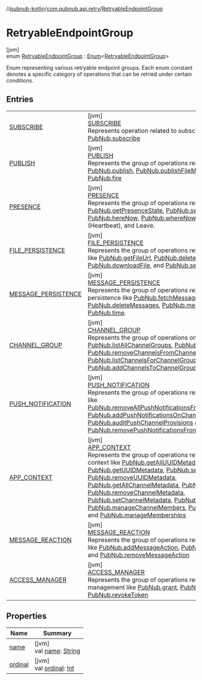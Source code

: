 //[pubnub-kotlin](../../../index.md)/[com.pubnub.api.retry](../index.md)/[RetryableEndpointGroup](index.md)

# RetryableEndpointGroup

[jvm]\
enum [RetryableEndpointGroup](index.md) : [Enum](https://kotlinlang.org/api/latest/jvm/stdlib/kotlin/-enum/index.html)&lt;[RetryableEndpointGroup](index.md)&gt; 

Enum representing various retryable endpoint groups. Each enum constant denotes a specific category of operations that can be retried under certain conditions.

## Entries

| | |
|---|---|
| [SUBSCRIBE](-s-u-b-s-c-r-i-b-e/index.md) | [jvm]<br>[SUBSCRIBE](-s-u-b-s-c-r-i-b-e/index.md)<br>Represents operation related to subscribing like [PubNub.subscribe](../../com.pubnub.api/-pub-nub/subscribe.md) |
| [PUBLISH](-p-u-b-l-i-s-h/index.md) | [jvm]<br>[PUBLISH](-p-u-b-l-i-s-h/index.md)<br>Represents the group of operations related to publishing like [PubNub.publish](../../com.pubnub.api/-pub-nub/publish.md), [PubNub.publishFileMessage](../../com.pubnub.api/-pub-nub/publish-file-message.md), [PubNub.signal](../../com.pubnub.api/-pub-nub/signal.md), [PubNub.fire](../../com.pubnub.api/-pub-nub/fire.md) |
| [PRESENCE](-p-r-e-s-e-n-c-e/index.md) | [jvm]<br>[PRESENCE](-p-r-e-s-e-n-c-e/index.md)<br>Represents the group of operations related to presence like [PubNub.getPresenceState](../../com.pubnub.api/-pub-nub/get-presence-state.md), [PubNub.setPresenceState](../../com.pubnub.api/-pub-nub/set-presence-state.md), [PubNub.hereNow](../../com.pubnub.api/-pub-nub/here-now.md), [PubNub.whereNow](../../com.pubnub.api/-pub-nub/where-now.md), [PubNub.presence](../../com.pubnub.api/-pub-nub/presence.md) (Heartbeat), and Leave. |
| [FILE_PERSISTENCE](-f-i-l-e_-p-e-r-s-i-s-t-e-n-c-e/index.md) | [jvm]<br>[FILE_PERSISTENCE](-f-i-l-e_-p-e-r-s-i-s-t-e-n-c-e/index.md)<br>Represents the group of operations related to file persistence like [PubNub.getFileUrl](../../com.pubnub.api/-pub-nub/get-file-url.md), [PubNub.deleteFile](../../com.pubnub.api/-pub-nub/delete-file.md), [PubNub.listFiles](../../com.pubnub.api/-pub-nub/list-files.md), [PubNub.downloadFile](../../com.pubnub.api/-pub-nub/download-file.md), and [PubNub.sendFile](../../com.pubnub.api/-pub-nub/send-file.md). |
| [MESSAGE_PERSISTENCE](-m-e-s-s-a-g-e_-p-e-r-s-i-s-t-e-n-c-e/index.md) | [jvm]<br>[MESSAGE_PERSISTENCE](-m-e-s-s-a-g-e_-p-e-r-s-i-s-t-e-n-c-e/index.md)<br>Represents the group of operations related to message persistence like [PubNub.fetchMessages](../../com.pubnub.api/-pub-nub/fetch-messages.md), [PubNub.deleteMessages](../../com.pubnub.api/-pub-nub/delete-messages.md), [PubNub.messageCounts](../../com.pubnub.api/-pub-nub/message-counts.md), and [PubNub.time](../../com.pubnub.api/-pub-nub/time.md). |
| [CHANNEL_GROUP](-c-h-a-n-n-e-l_-g-r-o-u-p/index.md) | [jvm]<br>[CHANNEL_GROUP](-c-h-a-n-n-e-l_-g-r-o-u-p/index.md)<br>Represents the group of operations on channel group like  [PubNub.listAllChannelGroups](../../com.pubnub.api/-pub-nub/list-all-channel-groups.md), [PubNub.deleteChannelGroup](../../com.pubnub.api/-pub-nub/delete-channel-group.md), [PubNub.removeChannelsFromChannelGroup](../../com.pubnub.api/-pub-nub/remove-channels-from-channel-group.md), [PubNub.listChannelsForChannelGroup](../../com.pubnub.api/-pub-nub/list-channels-for-channel-group.md), and [PubNub.addChannelsToChannelGroup](../../com.pubnub.api/-pub-nub/add-channels-to-channel-group.md) |
| [PUSH_NOTIFICATION](-p-u-s-h_-n-o-t-i-f-i-c-a-t-i-o-n/index.md) | [jvm]<br>[PUSH_NOTIFICATION](-p-u-s-h_-n-o-t-i-f-i-c-a-t-i-o-n/index.md)<br>Represents the group of operations related to push notification like [PubNub.removeAllPushNotificationsFromDeviceWithPushToken](../../com.pubnub.api/-pub-nub/remove-all-push-notifications-from-device-with-push-token.md), [PubNub.addPushNotificationsOnChannels](../../com.pubnub.api/-pub-nub/add-push-notifications-on-channels.md), [PubNub.auditPushChannelProvisions](../../com.pubnub.api/-pub-nub/audit-push-channel-provisions.md) and [PubNub.removePushNotificationsFromChannels](../../com.pubnub.api/-pub-nub/remove-push-notifications-from-channels.md) |
| [APP_CONTEXT](-a-p-p_-c-o-n-t-e-x-t/index.md) | [jvm]<br>[APP_CONTEXT](-a-p-p_-c-o-n-t-e-x-t/index.md)<br>Represents the group of operations related to application context like [PubNub.getAllUUIDMetadata](../../com.pubnub.api/-pub-nub/get-all-u-u-i-d-metadata.md), [PubNub.getUUIDMetadata](../../com.pubnub.api/-pub-nub/get-u-u-i-d-metadata.md), [PubNub.setUUIDMetadata](../../com.pubnub.api/-pub-nub/set-u-u-i-d-metadata.md), [PubNub.removeUUIDMetadata](../../com.pubnub.api/-pub-nub/remove-u-u-i-d-metadata.md), [PubNub.getAllChannelMetadata](../../com.pubnub.api/-pub-nub/get-all-channel-metadata.md), [PubNub.getChannelMetadata](../../com.pubnub.api/-pub-nub/get-channel-metadata.md), [PubNub.removeChannelMetadata](../../com.pubnub.api/-pub-nub/remove-channel-metadata.md), [PubNub.setChannelMetadata](../../com.pubnub.api/-pub-nub/set-channel-metadata.md), [PubNub.getChannelMembers](../../com.pubnub.api/-pub-nub/get-channel-members.md), [PubNub.manageChannelMembers](../../com.pubnub.api/-pub-nub/manage-channel-members.md), [PubNub.getMemberships](../../com.pubnub.api/-pub-nub/get-memberships.md), and [PubNub.manageMemberships](../../com.pubnub.api/-pub-nub/manage-memberships.md) |
| [MESSAGE_REACTION](-m-e-s-s-a-g-e_-r-e-a-c-t-i-o-n/index.md) | [jvm]<br>[MESSAGE_REACTION](-m-e-s-s-a-g-e_-r-e-a-c-t-i-o-n/index.md)<br>Represents the group of operations related to message reaction like [PubNub.addMessageAction](../../com.pubnub.api/-pub-nub/add-message-action.md), [PubNub.getMessageActions](../../com.pubnub.api/-pub-nub/get-message-actions.md) and [PubNub.removeMessageAction](../../com.pubnub.api/-pub-nub/remove-message-action.md) |
| [ACCESS_MANAGER](-a-c-c-e-s-s_-m-a-n-a-g-e-r/index.md) | [jvm]<br>[ACCESS_MANAGER](-a-c-c-e-s-s_-m-a-n-a-g-e-r/index.md)<br>Represents the group of operations related to access management like [PubNub.grant](../../com.pubnub.api/-pub-nub/grant.md), [PubNub.grantToken](../../com.pubnub.api/-pub-nub/grant-token.md), [PubNub.revokeToken](../../com.pubnub.api/-pub-nub/revoke-token.md) |

## Properties

| Name | Summary |
|---|---|
| [name](-a-c-c-e-s-s_-m-a-n-a-g-e-r/index.md#-372974862%2FProperties%2F-1216412040) | [jvm]<br>val [name](-a-c-c-e-s-s_-m-a-n-a-g-e-r/index.md#-372974862%2FProperties%2F-1216412040): [String](https://kotlinlang.org/api/latest/jvm/stdlib/kotlin/-string/index.html) |
| [ordinal](-a-c-c-e-s-s_-m-a-n-a-g-e-r/index.md#-739389684%2FProperties%2F-1216412040) | [jvm]<br>val [ordinal](-a-c-c-e-s-s_-m-a-n-a-g-e-r/index.md#-739389684%2FProperties%2F-1216412040): [Int](https://kotlinlang.org/api/latest/jvm/stdlib/kotlin/-int/index.html) |
